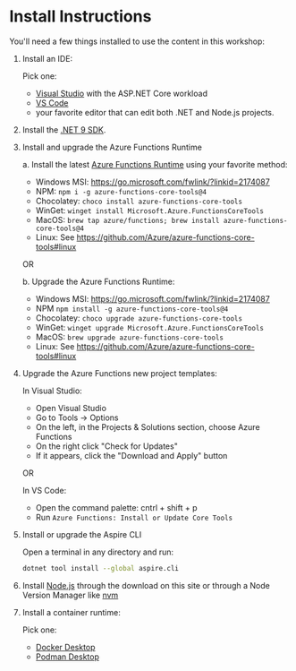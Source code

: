 Install Instructions
====================

You'll need a few things installed to use the content in this workshop:

1. Install an IDE:

   Pick one:

   - [Visual Studio](https://visualstudio.microsoft.com/downloads/) with the ASP.NET Core workload
   - [VS Code](https://code.visualstudio.com/download)
   - your favorite editor that can edit both .NET and Node.js projects.

2. Install the [.NET 9 SDK](https://dotnet.microsoft.com/en-us/download/dotnet).

3. Install and upgrade the Azure Functions Runtime

   a. Install the latest [Azure Functions Runtime](https://github.com/Azure/azure-functions-core-tools#installing) using your favorite method:

      - Windows MSI: https://go.microsoft.com/fwlink/?linkid=2174087
      - NPM: `npm i -g azure-functions-core-tools@4`
      - Chocolatey: `choco install azure-functions-core-tools`
      - WinGet: `winget install Microsoft.Azure.FunctionsCoreTools`
      - MacOS: `brew tap azure/functions; brew install azure-functions-core-tools@4`
      - Linux: See https://github.com/Azure/azure-functions-core-tools#linux

   OR

   b. Upgrade the Azure Functions Runtime:

      - Windows MSI: https://go.microsoft.com/fwlink/?linkid=2174087
      - NPM `npm install -g azure-functions-core-tools@4`
      - Chocolatey: `choco upgrade azure-functions-core-tools`
      - WinGet: `winget upgrade Microsoft.Azure.FunctionsCoreTools`
      - MacOS: `brew upgrade azure-functions-core-tools`
      - Linux: See https://github.com/Azure/azure-functions-core-tools#linux

4. Upgrade the Azure Functions new project templates:

   In Visual Studio:

   - Open Visual Studio
   - Go to Tools -> Options
   - On the left, in the Projects & Solutions section, choose Azure Functions
   - On the right click "Check for Updates"
   - If it appears, click the "Download and Apply" button

   OR

   In VS Code:

   - Open the command palette: cntrl + shift + p
   - Run `Azure Functions: Install or Update Core Tools`

5. Install or upgrade the Aspire CLI

   Open a terminal in any directory and run:

   ```sh
   dotnet tool install --global aspire.cli
   ```

7. Install [Node.js](https://nodejs.org/en/download) through the download on this site or through a Node Version Manager like [nvm](!!!!!!!!!!!!!!!)

8. Install a container runtime:

   Pick one:

   - [Docker Desktop](https://www.docker.com/products/docker-desktop/)
   - [Podman Desktop](https://podman-desktop.io/downloads)

